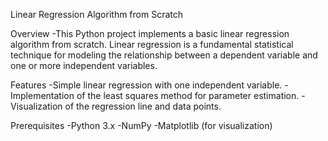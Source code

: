Linear Regression Algorithm from Scratch

Overview
-This Python project implements a basic linear regression algorithm from scratch. Linear regression is a fundamental statistical technique for modeling the relationship between a dependent variable and one or more independent variables.

Features
-Simple linear regression with one independent variable.
-Implementation of the least squares method for parameter estimation.
-Visualization of the regression line and data points.

Prerequisites
-Python 3.x
-NumPy
-Matplotlib (for visualization)
